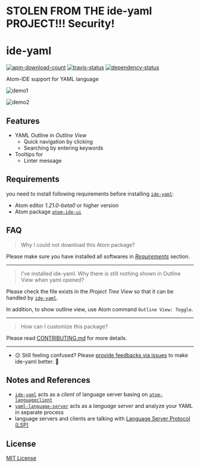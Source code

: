 # STOLEN FROM THE ide-yaml PROJECT!!!  Security!

# ide-yaml

[![apm-download-count][apm-download-count]][apm-download-link]
[![travis-status][travis-status]][travis-project]
[![dependency-status][david-status]][david-project]

Atom-IDE support for YAML language

![demo1][demo1]

![demo2][demo2]


## Features

  - YAML Outline in *Outline View*
      - Quick navigation by clicking
      - Searching by entering keywords
  - Tooltips for
      - Linter message


## Requirements

you need to install following requirements before installing [`ide-yaml`][apm-download-link]:

  - Atom editor *1.21.0-beta0* or higher version
  - Atom package [`atom-ide-ui`][atom-ide-ui]


## FAQ

> Why I could not download this Atom package?

Please make sure you have installed all softwares in [*Requirements*](#requirements) section.

---

> I've installed ide-yaml. Why there is still nothing shown in Outline View when yaml opened?

Please check the file exists in the *Project Tree View* so that it can be handled by [`ide-yaml`][apm-download-link].

In addition, to show outline view, use Atom command `Outline View: Toggle`.

---

> How can I customize this package?

Please read [CONTRIBUTING.md][CONTRIBUTING.md] for more details.

---

  - :confused: Still feeling confused? Please [provide feedbacks via issues][create-issue] to make ide-yaml better. :pray:


## Notes and References
  - [`ide-yaml`][apm-download-link] acts as a *client* of language server basing on [`atom-languageclient`][atom-languageclient]
  - [`yaml-language-server`][yaml-language-server] acts as a *language server* and analyze your YAML in separate process
  - language servers and clients are talking with [Language Server Protocol (LSP)][lsp]


## License

[MIT License][mit-license]


[apm-download-count]: https://img.shields.io/apm/dm/ide-yaml.svg "apm-download-count"
[apm-download-link]: https://atom.io/packages/ide-yaml "apm-download-link"
[travis-status]: https://travis-ci.org/liuderchi/ide-yaml.svg?branch=master "travis-status"
[travis-project]: https://travis-ci.org/liuderchi/ide-yaml "travis-project"
[david-status]: https://david-dm.org/liuderchi/ide-yaml.svg "david-status"
[david-project]: https://david-dm.org/liuderchi/ide-yaml "david-project"
[demo1]: https://user-images.githubusercontent.com/4994705/30978941-b57d0f08-a441-11e7-84c7-c832b64c337d.png "demo1"
[demo2]: https://user-images.githubusercontent.com/4994705/30978942-b5ad6a0e-a441-11e7-989d-25db64fc33d1.png "demo2"

[atom-ide-ui]: https://atom.io/packages/atom-ide-ui "atom-ide-ui"
[CONTRIBUTING.md]: https://github.com/liuderchi/ide-yaml/blob/master/CONTRIBUTING.md "CONTRIBUTING.md"
[create-issue]: https://github.com/liuderchi/ide-yaml/issues/new "create-issue"

[atom-languageclient]: https://github.com/atom/atom-languageclient "atom-languageclient"
[yaml-language-server]: https://github.com/redhat-developer/yaml-language-server "yaml-language-server"
[lsp]: http://langserver.org/ "lsp"

[mit-license]: https://liuderchi.mit-license.org/ "mit-license"
